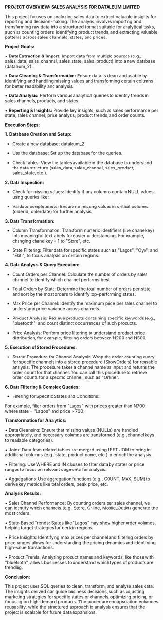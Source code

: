 **PROJECT OVERVIEW: SALES ANALYSIS FOR DATALEUM LIMITED**

This project focuses on analyzing sales data to extract valuable insights for reporting and decision-making. The analysis involves importing and transforming raw data into a structured format suitable for analytical tasks, such as counting orders, identifying product trends, and extracting valuable patterns across sales channels, states, and prices.


**Project Goals:**

•	**Data Extraction & Import:** Import data from multiple sources (e.g., sales_data, sales_channel, sales_state, sales_product) into a new database (dataleum_2).

•	**Data Cleaning & Transformation:** Ensure data is clean and usable by identifying and handling missing values and transforming certain columns for better readability and analysis.

•	**Data Analysis:** Perform various analytical queries to identify trends in sales channels, products, and states.

•	**Reporting & Insights:** Provide key insights, such as sales performance per state, sales channel, price analysis, product trends, and order counts.

**Execution Steps:**

**1.	Database Creation and Setup:**

-	Create a new database: dataleum_2.

-	Use the database: Set up the database for the queries.

-	Check tables: View the tables available in the database to understand the data structure (sales_data, sales_channel, sales_product, sales_state, etc.).

**2.	Data Inspection:**

-	Check for missing values: Identify if any columns contain NULL values using queries like:
  
-	Validate completeness: Ensure no missing values in critical columns (orderid, orderdate) for further analysis.
  
**3.	Data Transformation:**
-	Column Transformation: Transform numeric identifiers (like chanelkey) into meaningful text labels for easier understanding. For example, changing chanelkey = 1 to "Store", etc.
  
-	State Filtering: Filter data for specific states such as "Lagos", "Oyo", and "Ekiti", to focus analysis on certain regions.
  
**4.	Data Analysis & Query Execution:**

- Count Orders per Channel: Calculate the number of orders by sales channel to identify which channel performs best.
  
-	Total Orders by State: Determine the total number of orders per state and sort by the most orders to identify top-performing states.
  
-	Max Price per Channel: Identify the maximum price per sales channel to understand price variance across channels.
  
-	Product Analysis: Retrieve products containing specific keywords (e.g., "bluetooth") and count distinct occurrences of such products.
  
-	Price Analysis: Perform price filtering to understand product price distribution, for example, filtering orders between N200 and N500.

**5.	Execution of Stored Procedures:**

- Stored Procedure for Channel Analysis: Wrap the order counting query for specific channels into a stored procedure (ShowOrders) for reusable analysis. The procedure takes a channel name as input and returns the order count for that channel.
You can call this procedure to retrieve order counts for a specific channel, such as "Online".

**6.	Data Filtering & Complex Queries:**

- Filtering for Specific States and Conditions:
  
For example, filter orders from "Lagos" with prices greater than N700:
                                     where state = "Lagos" and price > 700;
                                     
**Transformation for Analytics:**

•	Data Cleansing: Ensure that missing values (NULLs) are handled appropriately, and necessary columns are transformed (e.g., channel keys to readable categories).

•	Joins: Data from related tables are merged using LEFT JOIN to bring in additional columns (e.g., state, product name, etc.) to enrich the analysis.

•	Filtering: Use WHERE and IN clauses to filter data by states or price ranges to focus on relevant segments for analysis.

•	Aggregations: Use aggregation functions (e.g., COUNT, MAX, SUM) to derive key metrics like total orders, peak price, etc.

**Analysis Results:**

•	Sales Channel Performance: By counting orders per sales channel, we can identify which channels (e.g., Store, Online, Mobile_Outlet) generate the most orders.

•	State-Based Trends: States like "Lagos" may show higher order volumes, helping target strategies for certain regions.

•	Price Insights: Identifying max prices per channel and filtering orders by price ranges allows for understanding the pricing dynamics and identifying high-value transactions.

•	Product Trends: Analyzing product names and keywords, like those with "bluetooth", allows businesses to understand which types of products are trending.

**Conclusion:**

This project uses SQL queries to clean, transform, and analyze sales data. The insights derived can guide business decisions, such as adjusting marketing strategies for specific states or channels, optimizing pricing, or focusing on high-demand products. The procedure encapsulation enhances reusability, while the structured approach to analysis ensures that the project is scalable for future data expansions.


